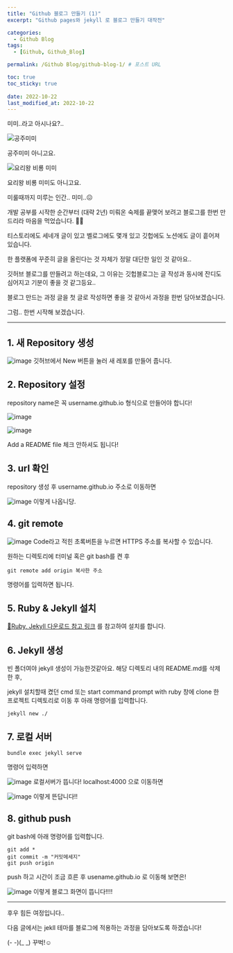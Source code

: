 ```yaml
---
title: "Github 블로그 만들기 (1)"
excerpt: "Github pages와 jekyll 로 블로그 만들기 대작전"

categories:
  - Github Blog
tags:
  - [Github, Github_Blog]

permalink: /Github Blog/github-blog-1/ # 포스트 URL

toc: true
toc_sticky: true
 
date: 2022-10-22
last_modified_at: 2022-10-22
---
```

미미..라고 아시나요?..


![공주미미](https://contents.lotteon.com/itemimage/_v031705/LM/88/04/27/51/04/14/0_/00/1/LM8804275104140_001_1.jpg/dims/resizef/720X720)

공주미미 아니고요.

![요리왕 비룡 미미](https://user-images.githubusercontent.com/80311884/223377317-f35fec7a-b5e2-4a74-9db2-3296cf7589fd.png)

요리왕 비룡 미미도 아니고요.

미룰때까지 미루는 인간.. 미미..😖

개발 공부를 시작한 순간부터 (대략 2년) 미뤄온 숙제를 끝맺어 보려고 블로그를 한번 만드리라 마음을 먹었습니다. 🤦‍♀️

티스토리에도 세네개 글이 있고 벨로그에도 몇개 있고 깃헙에도 노션에도 글이 흩어져 있습니다.

한 플랫폼에 꾸준히 글을 올린다는 것 자체가 정말 대단한 일인 것 같아요..

깃허브 블로그를 만들려고 하는데요, 그 이유는 깃헙블로그는 글 작성과 동시에 잔디도 심어지고 기분이 좋을 것 같그등요..

블로그 만드는 과정 글을 첫 글로 작성하면 좋을 것 같아서 과정을 한번 담아보겠습니다.

그럼.. 한번 시작해 보겠습니다.
***
## 1. 새 Repository 생성
![image](https://user-images.githubusercontent.com/80311884/223146927-3aa1849b-82b2-4d15-8f28-af12cca4bd9e.png)
깃허브에서 New 버튼을 눌러 새 레포를 만들어 줍니다.

## 2. Repository 설정
repository name은 꼭 username.github.io 형식으로 만들어야 합니다!

![image](https://user-images.githubusercontent.com/80311884/223147553-87caa69b-fa51-4979-bc7f-14eeab45a294.png)

![image](https://user-images.githubusercontent.com/80311884/223167333-6dfe2057-c704-4ef7-bee5-d25dc48e3f91.png)

Add a README file 체크 안하셔도 됩니다!

## 3. url 확인
repository 생성 후 username.github.io 주소로 이동하면

![image](https://user-images.githubusercontent.com/80311884/223167180-863f93e9-0b62-42ed-a794-a010d1ff53b1.png)
이렇게 나옵니당.

## 4. git remote
![image](https://user-images.githubusercontent.com/80311884/223148516-418e4732-2a88-4bbb-ad4f-99b869a673a3.png)
Code라고 적힌 초록버튼을 누르면 HTTPS 주소를 복사할 수 있습니다.

원하는 디렉토리에 터미널 혹은 git bash를 켠 후

`git remote add origin 복사한 주소`

명령어를 입력하면 됩니다.

## 5. Ruby & Jekyll 설치
[🔗Ruby, Jekyll 다운로드 참고 링크](https://ogaeng.com/jekyll-blog-install/) 를 참고하여 설치를 합니다.

## 6. Jekyll 생성
빈 폴더여야 jekyll 생성이 가능한것같아요. 해당 디렉토리 내의 README.md를 삭제한 후,

jekyll 설치할때 켰던 cmd 또는 start command prompt with ruby 창에 clone 한 프로젝트 디렉토리로 이동 후 아래 명령어를 입력합니다.

`jekyll new ./`

## 7. 로컬 서버
`bundle exec jekyll serve`

명령어 입력하면 

![image](https://user-images.githubusercontent.com/80311884/223173676-3b3944ee-1f5d-4245-8e43-ca8f6f4c2250.png)
로컬서버가 뜹니다!
localhost:4000 으로 이동하면

![image](https://user-images.githubusercontent.com/80311884/223173916-520ef518-9ffc-49ec-8f61-2be237705d7d.png)
이렇게 뜬답니다!!

## 8. github push
git bash에 아래 명령어를 입력합니다.
```
git add *
git commit -m "커밋메세지"
git push origin
```
push 하고 시간이 조금 흐른 후
usename.github.io 로 이동해 보면은!

![image](https://user-images.githubusercontent.com/80311884/223175928-be89bf5a-2663-4deb-8ab3-3a0fc2ce88f1.png)
이렇게 블로그 화면이 뜹니다!!!!

***
후우 힘든 여정입니다..

다음 글에서는 jekll 테마를 블로그에 적용하는 과정을 담아보도록 하겠습니다!

(- -)(_ _) 꾸벅!☺